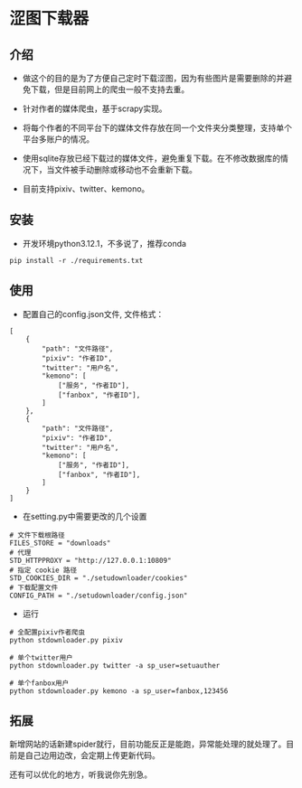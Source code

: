 # 涩图下载器

## 介绍

- 做这个的目的是为了方便自己定时下载涩图，因为有些图片是需要删除的并避免下载，但是目前网上的爬虫一般不支持去重。

- 针对作者的媒体爬虫，基于scrapy实现。

- 将每个作者的不同平台下的媒体文件存放在同一个文件夹分类整理，支持单个平台多账户的情况。

- 使用sqlite存放已经下载过的媒体文件，避免重复下载。在不修改数据库的情况下，当文件被手动删除或移动也不会重新下载。

- 目前支持pixiv、twitter、kemono。

## 安装

- 开发环境python3.12.1，不多说了，推荐conda
```
pip install -r ./requirements.txt
```

## 使用

- 配置自己的config.json文件, 文件格式：
```
[
    {
        "path": "文件路径",
        "pixiv": "作者ID",
        "twitter": "用户名",
        "kemono": [
            ["服务", "作者ID"],
            ["fanbox", "作者ID"],
        ]
    },
    {
        "path": "文件路径",
        "pixiv": "作者ID",
        "twitter": "用户名",
        "kemono": [
            ["服务", "作者ID"],
            ["fanbox", "作者ID"],
        ]
    }
]
```
- 在setting.py中需要更改的几个设置
```
# 文件下载根路径
FILES_STORE = "downloads"
# 代理
STD_HTTPPROXY = "http://127.0.0.1:10809"
# 指定 cookie 路径
STD_COOKIES_DIR = "./setudownloader/cookies"
# 下载配置文件
CONFIG_PATH = "./setudownloader/config.json"
```

- 运行
```
# 全配置pixiv作者爬虫
python stdownloader.py pixiv

# 单个twitter用户
python stdownloader.py twitter -a sp_user=setuauther

# 单个fanbox用户
python stdownloader.py kemono -a sp_user=fanbox,123456
```

## 拓展

新增网站的话新建spider就行，目前功能反正是能跑，异常能处理的就处理了。目前是自己边用边改，会定期上传更新代码。

还有可以优化的地方，听我说你先别急。